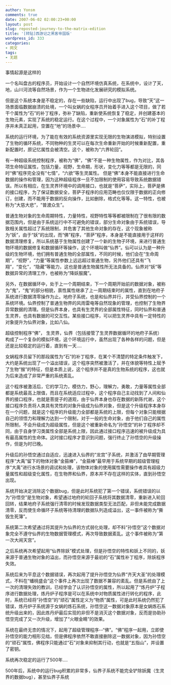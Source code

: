 ```yaml
---
author: Yonsm
comments: true
date: 2007-06-02 02:00:23+00:00
layout: post
slug: reposted-journey-to-the-matrix-edition
title: '[转贴]西游记之黑客帝国版'
wordpress_id: 333
categories:
- 网文
tags:
- 无题
---
```


事情起源是这样的  
  
一个名叫盘古的程序员，开始设计一个自然环境仿真系统，在系统中，设计了天，地，山川河流等自然场景，作为一个生物进化发展研究的模拟系统。<!-- more -->  
  
但是这个系统本身是不稳定的，存在一些缺陷，运行中出现了bug，导致“天”这一场景面临数据崩溃的处境，一个叫女娲的女程序员开始着手进入这个项目，做了若干个属性为“石”的补丁程序，弥补了缺陷，重新使系统恢复了稳定，并创建基本的生物元素，实现了系统的稳定运行。在这个过程中，一个对象属性为“石”的补丁程序并未真正起用，空置在“地”的场景中….  
  
系统的运行环境，为了能在有效的系统资源里实现无限的生物演进模拟，特别设置了生物的循环系统，不同物种的生灵可以在每次生命重新开始的时候重新配置，重新配置时，原记忆属性会被清空。这个，被称为“六界轮回”。  
  
有一种超级系统控制程序，被称为“佛”，“佛”不是一种生物属性，作为对比，其各项生命特征属性，包括力量，视野，生命期，形状，变化力等等都是无限的，同时“佛”程序完全没有“七情”，“六欲”等生灵属性。 但是“佛”本身不能直接进行生命数据的操作和管理，因为这种超级程序一旦不加限制的使用容易导致系统数据错误。所以有相应，在生灵界环境中的调用接口，也就是“菩萨”，实际上，菩萨是佛的接口程序，为了保证数据安全，菩萨子程序的应用范畴也仅仅限于数据的正向修订，创建，而不能用于数据的反向操作，比如删除，格式化等等。这一特性，也被称为“大慈大悲”，“普渡众生”。  
  
普通生物对象的生命周期特性，力量特性，视野特性等等都被限制在了很有限的数据范围内，但是由于系统运行中不可避免的错误，部分生命对象由于系统错误，导致相关属性超过了系统限制，并危害了其他生命对象的存在，这个现象被称为“妖”，由于“妖”的出现，而“佛”程序，“菩萨”程序，本身是不能直接用于这样的数据清理修复，所以系统基于生物属性创建了一个新的生物子环境，来进行普通生物环境的数据修复和数据循环等操作，这个环境叫做“仙界”。仙可以认为是一种升级的生物环境，他们拥有普通生物的全部属性，不同的时候，他们会在“生命周期”，“视野”，“力量”等属性参数上远远超过普通生物，另外他们还具有“飞翔”，“变化”，“隐藏”等能力，这也是普通生物属性所无法具备的。仙界对“妖”等数据异常的清理工作，也被称为“降妖服魔”。  
  
另外，在数据循环中，处于上一个周期结束，下一个周期开始前的数据对象，被称为“鬼”，“鬼”的部分相貌，禀性属性继承了上一周期结束时的属性，直到在地府子系统进行数据清零操作为止。地府子系统，也是和仙界并行，并受仙界控制的一个系统环境。仙界控制了普通生物界的风雨雷电等自然现象的管理，也控制了生物界异常数据的清理。但是仙界本身，也具有生灵界的全部属性特征，同时仙界和普通生灵界，也具有数据的可交互性。某些接口程序，可以把生灵界中具有一定特性的对象提升为仙界对象，比如八仙。  
  
超级控制程序“佛”， 生灵界，仙界（包括接管了生灵界数据循环的地府子系统）构成了一个复杂的模拟环境，这个环境运行中，虽然出现了各种各样的问题，但是还是比较稳定的运行着，直到有一天….  
  
女娲程序员留下的那段属性为“石”的补丁程序，在某个不清楚的特定条件触发下，大约是系统出现了一个溢出错误，这个程序突然被激活了，并在体貌等特性上赋予了生物“猴”的特征，但是本质上说，这个程序并不是真的生物系统的程序，这也就为后来造成了非常严重的系统紊乱。  
  
这个程序被激活后，它的学习力，模仿力，野心，理解力，勇敢，力量等属性全部都是系统最高上限值，而且在系统适应过程中，这个程序自己主动找到了人间和仙界的接口程序，也就是菩提子的道观，由于仙界本身也存在数据的新陈代谢，这个接口程序负责将人类具有灵性的对象升级成为仙界对象，但是这个升级程序本身存在一个问题，就是这个程序的升级能力全部都是系统的上限，但每个对象只能根据自己的领悟力和理解力达到一个限制，对于一般的生命对象，由于他们自己的属性所限制，不会升级成为超级属性，但是这个被重新命名为“孙悟空”的补丁程序却不同，由于自身学习类属性全部是系统上限，因此通过接口程序迅速的被升级成为具有最高属性的生命体。这时接口程序才意识到问题，强行终止了孙悟空的升级操作，但是为时已晚。  
  
升级后的孙悟空通过自适应，迅速进入仙界的“龙宫”子系统，并激活了由早期管理程序“大禹”留下的物体对象“金箍棒”，“金箍棒”最早用于系统早期的超级管理程序“大禹”进行水场景的调试和处理，该物体对象的使用属性需要操作者具有超级力量属性和超级变化属性，在生物界和仙界，原本并不存在这样的实体，直到孙悟空出现。  
  
系统开始决定消除这个数据bug，但是此时系统犯了第一个错误，系统错误的以为“孙悟空”是生物对象，希望通过地府的轮回子系统将其数据清零，重新进入轮回回转，结果地府子系统强行清零的时候发现数据类型无法匹配，非但未能完成数据清零，反而使生命循环子系统等待清理的数据队列造成溢出，这一事件被称为“撕毁生死簿”。  
  
系统第二次希望通过将其提升为仙界的方式弱化处理，却不料“孙悟空”这个数据对象完全不遵守仙界的生物数据管理模式，再次导致数据紊乱。这个事件被称为“第一次大闹天宫”。  
  
之后系统再次希望起用“仙界除妖”模式处理，但是孙悟空的特性和妖上不同的，妖来源于普通生物对象的溢出，而孙悟空来源于最初的“石”属性补丁程序，除妖程序失效。  
  
系统后来为平息这个数据错误，再次起用了提升孙悟空为仙界“齐天大圣”的处理模式，不料在“蟠桃盛会”这个事件上再次出现了数据不兼容的紊乱。但是系统由了上一次的清理失效的教训，已经学会了认识孙悟空的属性，所以起用了“炼丹炉”子程序进行数据处理，炼丹炉子程序是可以在系统中对物质属性进行转化的程序，此时，系统已经将“孙悟空”的“顽石”属性定义为“物质”属性，可是此时系统仍然犯了错误，炼丹炉子系统源于女娲的炼石系统，孙悟空这一数据对象原本是女娲炼石系统升级出来的，因此炼丹炉最后实现的非但不是消灭这个数据对象，反而是协助孙悟空完成了又一次升级，增加了“火眼金睛”的效果。  
  
系统在最终无柰的情况下，起用了超级管理程序--“佛”。“佛”程序一起用，立即使孙悟空的能力相形见绌，但是佛程序依然不敢直接删除这一数据对象，因为孙悟空的“顽石”属性，佛程序只能通过“石”对象来抑制其行动，也就是“五指山”，并设置了密钥。  
  
系统再次稳定的运行了500年….  
  
500年后，系统中的运行bug积累的非常多，仙界子系统不能完全铲除妖魔（生灵界的数据bug），甚至仙界子系统
